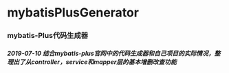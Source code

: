 # mybatisPlusGenerator

### mybatis-Plus代码生成器

##### 2019-07-10 结合mybatis-plus官网中的代码生成器和自己项目的实际情况，整理出了从controller，service和mapper层的基本增删改查功能
